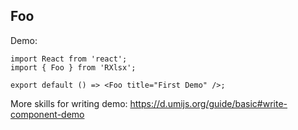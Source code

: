 
## Foo

Demo:

```tsx
import React from 'react';
import { Foo } from 'RXlsx';

export default () => <Foo title="First Demo" />;
```

More skills for writing demo: https://d.umijs.org/guide/basic#write-component-demo
